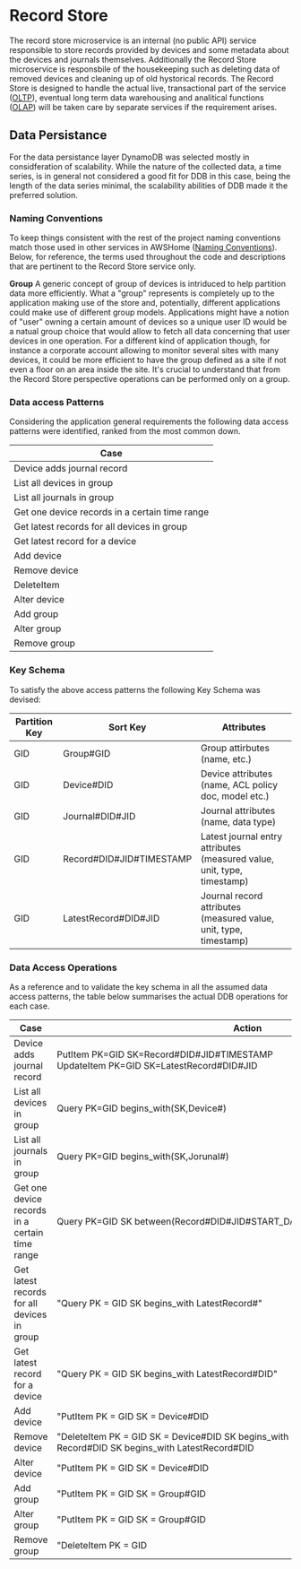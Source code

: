 
# Record Store #

The record store microservice is an internal (no public API) service responsible to store records provided by devices and some metadata about the devices and journals themselves. Additionally the Record Store microservice is responsbile of the housekeeping such as deleting data of removed devices and cleaning up of old hystorical records. The Record Store is designed to handle the actual live, transactional part of the service ([OLTP](https://en.wikipedia.org/wiki/Online_transaction_processing)), eventual long term data warehousing and analitical functions ([OLAP](https://en.wikipedia.org/wiki/Online_analytical_processing)) will be taken care by separate services if the requirement arises.

## Data Persistance ##

For the data persistance layer DynamoDB was selected mostly in considferation of scalability. While the nature of the collected data, a time series, is in general not considered a good fit for DDB in this case, being the length of the data series minimal, the scalability abilities of DDB made it the preferred solution. 

### Naming Conventions ###

To keep things consistent with the rest of the project naming conventions match those used in other services in AWSHome ([Naming Conventions](https://github.com/nicolacimmino/AWSHome/wiki/Naming-Conventions)). Below, for reference, the terms used throughout the code and descriptions that are pertinent to the Record Store service only.

**Group** A generic concept of group of devices is intriduced to help partition data more efficiently. What a "group" represents is completely up to the application making use of the store and, potentially, different applications could make use of different group models. Applications might have a notion of "user" owning a certain amount of devices so a unique user ID would be a natual group choice that would allow to fetch all data concerning that user devices in one operation. For a different kind of application though, for instance a corporate account allowing to monitor several sites with many devices, it could be more efficient to have the group defined as a site if not even a floor on an area inside the site. It's crucial to understand that from the Record Store perspective operations can be performed only on a group.

### Data access Patterns ###

Considering the application general requirements the following data access patterns were identified, ranked from the most common down.

| Case                                                              |
|-------------------------------------------------------------------|
| Device adds journal record                                        |
| List all devices in group                                         |
| List all journals in group                                        |
| Get one device records in a certain time range                    |
| Get latest records for all devices in group                       |
| Get latest record for a device                                    |
| Add device                                                        |
| Remove device                                                     |
| DeleteItem                                                        |
| Alter device                                                      |
| Add group                                                         |
| Alter group                                                       |
| Remove group                                                      |

### Key Schema ###

To satisfy the above access patterns the following Key Schema was devised:

| Partition Key | Sort Key                 | Attributes                                                              |
|---------------|--------------------------|-------------------------------------------------------------------------|
| GID           | Group#GID                | Group attirbutes (name, etc.)                                           |
| GID           | Device#DID               | Device attributes (name, ACL policy doc, model etc.)                    |
| GID           | Journal#DID#JID          | Journal attributes (name, data type)                                    |
| GID           | Record#DID#JID#TIMESTAMP | Latest journal entry attributes (measured value, unit, type, timestamp) |
| GID           | LatestRecord#DID#JID     | Journal record attributes (measured value, unit, type, timestamp)       |

### Data Access Operations ###

As a reference and to validate the key schema in all the assumed data access patterns, the table below summarises the actual DDB operations for each case.


| Case                                                              | Action      | 
|-------------------------------------------------------------------|-------------| 
| Device adds journal record                                        | PutItem&nbsp;PK=GID&nbsp;SK=Record#DID#JID#TIMESTAMP<br>UpdateItem&nbsp;PK=GID&nbsp;SK=LatestRecord#DID#JID| 
| List all devices in group                                         | Query&nbsp;PK=GID&nbsp;begins_with(SK,Device#)| 
| List all journals in group                                        | Query&nbsp;PK=GID&nbsp;begins_with(SK,Jorunal#)| 
| Get one device records in a certain time range                    | Query&nbsp;PK=GID&nbsp;SK&nbsp;between(Record#DID#JID#START_DATE,Record#DID#JID#END_DATE)"     | 
| Get latest records for all devices in group                       | "Query PK = GID SK begins_with LatestRecord#"    | 
| Get latest record for a device                                    | "Query PK = GID SK begins_with LatestRecord#DID"    | 
| Add device                                                        | "PutItem PK = GID SK = Device#DID  | 
| Remove device                                                     | "DeleteItem PK = GID SK = Device#DID  SK begins_with Journal#DID SK begins_with Record#DID SK begins_with LatestRecord#DID| 
| Alter device                                                      | "PutItem  PK = GID SK = Device#DID | 
| Add group                                                         | "PutItem PK = GID SK = Group#GID  | 
| Alter group                                                       | "PutItem PK = GID SK = Group#GID  | 
| Remove group                                                      | "DeleteItem PK = GID | 

